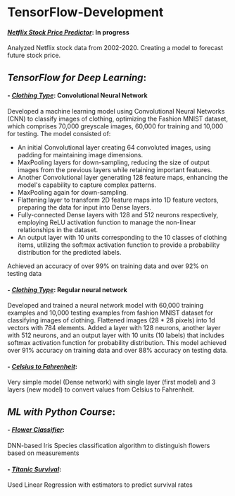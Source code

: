 # TensorFlow-Development

#### [_Netflix Stock Price Predictor_](https://github.com/ShivaSaiV/TensorFlow-Development/blob/main/Netflix%20Stock%20Price%20Predictor.ipynb): In progress
Analyzed Netflix stock data from 2002-2020. Creating a model to forecast future stock price.



## _**TensorFlow for Deep Learning**_:

#### - [_Clothing Type_](https://github.com/ShivaSaiV/TensorFlow-Development/blob/main/TensorFlow%20for%20Deep%20Learning/CNNClothingType.ipynb): Convolutional Neural Network 
Developed a machine learning model using Convolutional Neural Networks (CNN) to classify images of clothing, optimizing the Fashion MNIST dataset, which comprises 70,000 greyscale images, 60,000 for training and 10,000 for testing. The model consisted of: 
- An initial Convolutional layer creating 64 convoluted images, using padding for maintaining image dimensions.
- MaxPooling layers for down-sampling, reducing the size of output images from the previous layers while retaining important features.
- Another Convolutional layer generating 128 feature maps, enhancing the model's capability to capture complex patterns.
- MaxPooling again for down-sampling.
- Flattening layer to transform 2D feature maps into 1D feature vectors, preparing the data for input into Dense layers.
- Fully-connected Dense layers with 128 and 512 neurons respectively, employing ReLU activation function to manage the non-linear relationships in the dataset.
- An output layer with 10 units corresponding to the 10 classes of clothing items, utilizing the softmax activation function to provide a probability distribution for the predicted labels.

Achieved an accuracy of over 99% on training data and over 92% on testing data

#### - [_Clothing Type_](https://github.com/ShivaSaiV/TensorFlow-Development/blob/main/TensorFlow%20for%20Deep%20Learning/(Neural%20Network)%20ClothingType.ipynb): Regular neural network
Developed and trained a neural network model with 60,000 training examples and 10,000 testing examples from fashion MNIST dataset for classifying images of clothing. Flattened images (28 * 28 pixels) into 1d vectors with 784 elements. Added a layer with 128 neurons, another layer with 512 neurons, and an output layer with 10 units (10 labels) that includes softmax activation function for probability distribution. This model achieved over 91% accuracy on training data and over 88% accuracy on testing data. 

#### - [_Celsius to Fahrenheit_](https://github.com/ShivaSaiV/TensorFlow-Development/blob/main/TensorFlow%20for%20Deep%20Learning/CelsiustoFahrenheit.ipynb): 
Very simple model (Dense network) with single layer (first model) and 3 layers (new model) to convert values from Celsius to Fahrenheit. 



## _**ML with Python Course**_:
    
#### - [_Flower Classifier_](https://github.com/ShivaSaiV/TensorFlow-Development/blob/main/Machine%20Learning%20with%20Python/FlowersClassifier.py): 
DNN-based Iris Species classification algorithm to distinguish flowers based on measurements
  
#### - [_Titanic Survival_](https://github.com/ShivaSaiV/TensorFlow-Development/blob/main/Machine%20Learning%20with%20Python/TitanicSurvival.py): 
Used Linear Regression with estimators to predict survival rates
